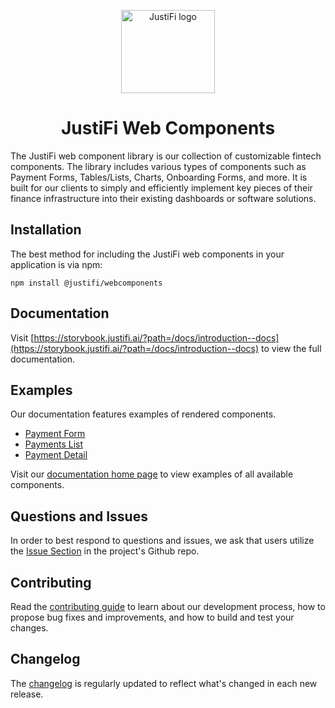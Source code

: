 
<p align="center">
  <a href="https://justifi.tech/" rel="noopener" target="_blank"><img width="150" height="133" src="https://justifi.tech/wp-content/uploads/2022/07/Light-BG-1.svg" alt="JustiFi logo"></a>
</p>

<h1 align="center">JustiFi Web Components</h1>

The JustiFi web component library is our collection of customizable fintech components. The library includes various types of components such as Payment Forms, Tables/Lists, Charts, Onboarding Forms, and more. It is built for our clients to simply and efficiently implement key pieces of their finance infrastructure into their existing dashboards or software solutions.


## Installation

The best method for including the JustiFi web components in your application is via npm:

`npm install @justifi/webcomponents`


## Documentation

Visit [https://storybook.justifi.ai/?path=/docs/introduction--docs](https://storybook.justifi.ai/?path=/docs/introduction--docs) to view the full documentation.


## Examples

Our documentation features examples of rendered components. 

- [Payment Form](https://storybook.justifi.ai/?path=/story/components-paymentform--basic)
- [Payments List](https://storybook.justifi.ai/?path=/docs/components-paymentslist--docs)
- [Payment Detail](https://storybook.justifi.ai/?path=/docs/components-paymentdetails--docs)

Visit our [documentation home page](https://storybook.justifi.ai/?path=/docs/introduction--docs) to view examples of all available components.


## Questions and Issues

In order to best respond to questions and issues, we ask that users utilize the [Issue Section](https://github.com/justifi-tech/web-component-library/issues/new/choose) in the project's Github repo. 


## Contributing

Read the [contributing guide](https://github.com/justifi-tech/web-component-library/blob/main/CONTRIBUTING.md) to learn about our development process, how to propose bug fixes and improvements, and how to build and test your changes.


## Changelog

The [changelog](https://github.com/justifi-tech/web-component-library/blob/main/stencil-library/CHANGELOG.md) is regularly updated to reflect what's changed in each new release.
